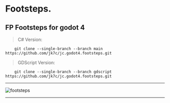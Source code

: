 # Footsteps.
FP Footsteps for godot 4
---------------------------------

> C# Version:
		
		git clone --single-branch --branch main https://github.com/jk7c/jc.godot4.footsteps.git

> GDScript Version:
		
		git clone --single-branch --branch gdscript https://github.com/jk7c/jc.godot4.footsteps.git

---------------------------------

![footsteps](https://user-images.githubusercontent.com/75779389/198410223-0fc325d7-4037-4d15-81e4-52192a2e60ce.jpg)

---------------------------------

